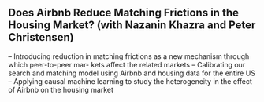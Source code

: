 ## Does Airbnb Reduce Matching Frictions in the Housing Market? (with Nazanin Khazra and Peter Christensen)
– Introducing reduction in matching frictions as a new mechanism through which peer-to-peer mar-
kets affect the related markets
– Calibrating our search and matching model using Airbnb and housing data for the entire US
– Applying causal machine learning to study the heterogeneity in the effect of Airbnb on the housing
market
